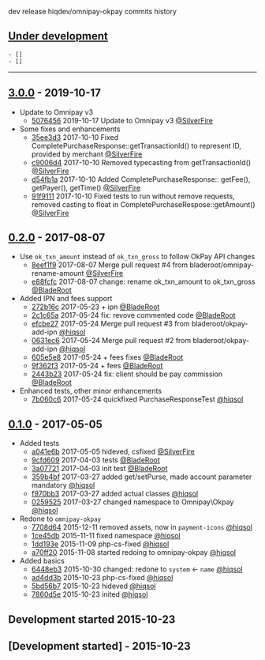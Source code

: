 dev release
hiqdev/omnipay-okpay commits history

## [Under development]

    - []
    - []
------------------------------------

## [3.0.0] - 2019-10-17

- Update to Omnipay v3
    - [5076456] 2019-10-17 Update to Omnipay v3 [@SilverFire]
- Some fixes and enhancements
    - [35ee3d3] 2017-10-10 Fixed CompletePurchaseResponse::getTransactionId() to represent ID, provided by merchant [@SilverFire]
    - [c9006d4] 2017-10-10 Removed typecasting from getTransactionId() [@SilverFire]
    - [d54fb1a] 2017-10-10 Added CompletePurchaseResponse:: getFee(), getPayer(), getTime() [@SilverFire]
    - [91f9111] 2017-10-10 Fixed tests to run without remove requests, removed casting to float in CompletePurchaseRespose::getAmount() [@SilverFire]

## [0.2.0] - 2017-08-07

- Use `ok_txn_amount` instead of `ok_txn_gross` to follow OkPay API changes
    - [8eef1f9] 2017-08-07 Merge pull request #4 from bladeroot/omnipay-rename-amount [@SilverFire]
    - [e88fcfc] 2017-08-07 change: rename ok_txn_amount to ok_txn_gross [@BladeRoot]
- Added IPN and fees support
    - [272b16c] 2017-05-23 + ipn [@BladeRoot]
    - [2c1c65a] 2017-05-24 fix: revove commented code [@BladeRoot]
    - [efcbe27] 2017-05-24 Merge pull request #3 from bladeroot/okpay-add-ipn [@hiqsol]
    - [0631ec6] 2017-05-24 Merge pull request #2 from bladeroot/okpay-add-ipn [@hiqsol]
    - [605e5e8] 2017-05-24 + fees fixes [@BladeRoot]
    - [9f362f3] 2017-05-24 + fees [@BladeRoot]
    - [2443b23] 2017-05-24 fix: client should be pay commission [@BladeRoot]
- Enhanced tests, other minor enhancements
    - [7b060c6] 2017-05-24 quickfixed PurchaseResponseTest [@hiqsol]

## [0.1.0] - 2017-05-05

- Added tests
    - [a041e6b] 2017-05-05 hideved, csfixed [@SilverFire]
    - [9cfd609] 2017-04-03 tests [@BladeRoot]
    - [3a07721] 2017-04-03 init test [@BladeRoot]
    - [359b4bf] 2017-03-27 added get/setPurse, made account parameter mandatory [@hiqsol]
    - [f970bb3] 2017-03-27 added actual classes [@hiqsol]
    - [0259525] 2017-03-27 changed namespace to Omnipay\\Okpay [@hiqsol]
- Redone to `omnipay-okpay`
    - [7708d64] 2015-12-11 removed assets, now in `payment-icons` [@hiqsol]
    - [1ce45db] 2015-11-11 fixed namespace [@hiqsol]
    - [1dd193e] 2015-11-09 php-cs-fixed [@hiqsol]
    - [a70ff20] 2015-11-08 started redoing to omnipay-okpay [@hiqsol]
- Added basics
    - [6448eb3] 2015-10-30 changed: redone to `system` <- `name` [@hiqsol]
    - [ad4dd3b] 2015-10-23 php-cs-fixed [@hiqsol]
    - [5bd56b7] 2015-10-23 hideved [@hiqsol]
    - [7860d5e] 2015-10-23 inited [@hiqsol]
## Development started 2015-10-23

## [Development started] - 2015-10-23

[@hiqsol]: https://github.com/hiqsol
[sol@hiqdev.com]: https://github.com/hiqsol
[@SilverFire]: https://github.com/SilverFire
[d.naumenko.a@gmail.com]: https://github.com/SilverFire
[@tafid]: https://github.com/tafid
[andreyklochok@gmail.com]: https://github.com/tafid
[@BladeRoot]: https://github.com/BladeRoot
[bladeroot@gmail.com]: https://github.com/BladeRoot
[7708d64]: https://github.com/hiqdev/omnipay-okpay/commit/7708d64
[1ce45db]: https://github.com/hiqdev/omnipay-okpay/commit/1ce45db
[1dd193e]: https://github.com/hiqdev/omnipay-okpay/commit/1dd193e
[a70ff20]: https://github.com/hiqdev/omnipay-okpay/commit/a70ff20
[6448eb3]: https://github.com/hiqdev/omnipay-okpay/commit/6448eb3
[ad4dd3b]: https://github.com/hiqdev/omnipay-okpay/commit/ad4dd3b
[5bd56b7]: https://github.com/hiqdev/omnipay-okpay/commit/5bd56b7
[7860d5e]: https://github.com/hiqdev/omnipay-okpay/commit/7860d5e
[9cfd609]: https://github.com/hiqdev/omnipay-okpay/commit/9cfd609
[3a07721]: https://github.com/hiqdev/omnipay-okpay/commit/3a07721
[359b4bf]: https://github.com/hiqdev/omnipay-okpay/commit/359b4bf
[f970bb3]: https://github.com/hiqdev/omnipay-okpay/commit/f970bb3
[0259525]: https://github.com/hiqdev/omnipay-okpay/commit/0259525
[Under development]: https://github.com/hiqdev/omnipay-okpay/compare/3.0.0...HEAD
[a041e6b]: https://github.com/hiqdev/omnipay-okpay/commit/a041e6b
[0.1.0]: https://github.com/hiqdev/omnipay-okpay/releases/tag/0.1.0
[8eef1f9]: https://github.com/hiqdev/omnipay-okpay/commit/8eef1f9
[e88fcfc]: https://github.com/hiqdev/omnipay-okpay/commit/e88fcfc
[7b060c6]: https://github.com/hiqdev/omnipay-okpay/commit/7b060c6
[efcbe27]: https://github.com/hiqdev/omnipay-okpay/commit/efcbe27
[0631ec6]: https://github.com/hiqdev/omnipay-okpay/commit/0631ec6
[605e5e8]: https://github.com/hiqdev/omnipay-okpay/commit/605e5e8
[9f362f3]: https://github.com/hiqdev/omnipay-okpay/commit/9f362f3
[2443b23]: https://github.com/hiqdev/omnipay-okpay/commit/2443b23
[2c1c65a]: https://github.com/hiqdev/omnipay-okpay/commit/2c1c65a
[272b16c]: https://github.com/hiqdev/omnipay-okpay/commit/272b16c
[0.2.0]: https://github.com/hiqdev/omnipay-okpay/compare/0.1.0...0.2.0
[35ee3d3]: https://github.com/hiqdev/omnipay-okpay/commit/35ee3d3
[c9006d4]: https://github.com/hiqdev/omnipay-okpay/commit/c9006d4
[d54fb1a]: https://github.com/hiqdev/omnipay-okpay/commit/d54fb1a
[91f9111]: https://github.com/hiqdev/omnipay-okpay/commit/91f9111
[3.0.0]: https://github.com/hiqdev/omnipay-okpay/compare/0.2.0...3.0.0
[5076456]: https://github.com/hiqdev/omnipay-okpay/commit/5076456
